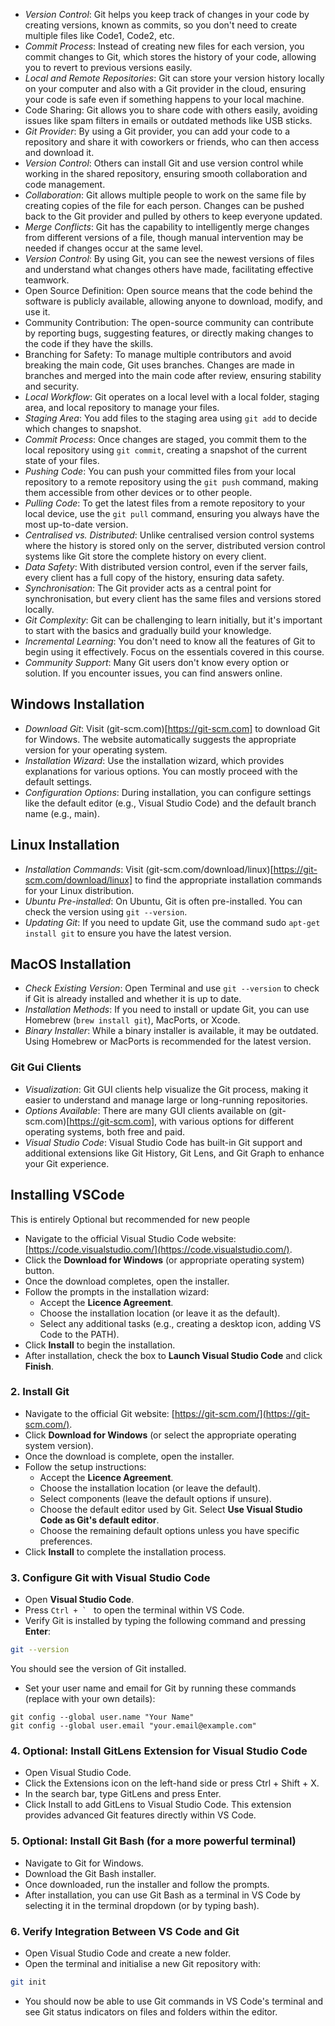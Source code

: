 
- *Version Control*: Git helps you keep track of changes in your code by creating versions, known as commits, so you don't need to create multiple files like Code1, Code2, etc.
- *Commit Process*: Instead of creating new files for each version, you commit changes to Git, which stores the history of your code, allowing you to revert to previous versions easily.
- *Local and Remote Repositories*: Git can store your version history locally on your computer and also with a Git provider in the cloud, ensuring your code is safe even if something happens to your local machine.
- Code Sharing: Git allows you to share code with others easily, avoiding issues like spam filters in emails or outdated methods like USB sticks.
- *Git Provider*: By using a Git provider, you can add your code to a repository and share it with coworkers or friends, who can then access and download it.
- *Version Control*: Others can install Git and use version control while working in the shared repository, ensuring smooth collaboration and code management.
- *Collaboration*: Git allows multiple people to work on the same file by creating copies of the file for each person. Changes can be pushed back to the Git provider and pulled by others to keep everyone updated.
- *Merge Conflicts*: Git has the capability to intelligently merge changes from different versions of a file, though manual intervention may be needed if changes occur at the same level.
- *Version Control*: By using Git, you can see the newest versions of files and understand what changes others have made, facilitating effective teamwork.
- Open Source Definition: Open source means that the code behind the software is publicly available, allowing anyone to download, modify, and use it.
- Community Contribution: The open-source community can contribute by reporting bugs, suggesting features, or directly making changes to the code if they have the skills.
- Branching for Safety: To manage multiple contributors and avoid breaking the main code, Git uses branches. Changes are made in branches and merged into the main code after review, ensuring stability and security.
- *Local Workflow*: Git operates on a local level with a local folder, staging area, and local repository to manage your files.
- *Staging Area*: You add files to the staging area using `git add` to decide which changes to snapshot.
- *Commit Process*: Once changes are staged, you commit them to the local repository using `git commit`, creating a snapshot of the current state of your files.
- *Pushing Code*: You can push your committed files from your local repository to a remote repository using the `git push` command, making them accessible from other devices or to other people.
- *Pulling Code*: To get the latest files from a remote repository to your local device, use the `git pull` command, ensuring you always have the most up-to-date version.
- *Centralised vs. Distributed*: Unlike centralised version control systems where the history is stored only on the server, distributed version control systems like Git store the complete history on every client.
- *Data Safety*: With distributed version control, even if the server fails, every client has a full copy of the history, ensuring data safety.
- *Synchronisation*: The Git provider acts as a central point for synchronisation, but every client has the same files and versions stored locally.
- *Git Complexity*: Git can be challenging to learn initially, but it's important to start with the basics and gradually build your knowledge.
- *Incremental Learning*: You don't need to know all the features of Git to begin using it effectively. Focus on the essentials covered in this course.
- *Community Support*: Many Git users don't know every option or solution. If you encounter issues, you can find answers online.

## Windows Installation
- *Download Git*: Visit (git-scm.com)[https://git-scm.com] to download Git for Windows. The website automatically suggests the appropriate version for your operating system.
- *Installation Wizard*: Use the installation wizard, which provides explanations for various options. You can mostly proceed with the default settings.
- *Configuration Options*: During installation, you can configure settings like the default editor (e.g., Visual Studio Code) and the default branch name (e.g., main).

## Linux Installation
- *Installation Commands*: Visit (git-scm.com/download/linux)[https://git-scm.com/download/linux] to find the appropriate installation commands for your Linux distribution.
- *Ubuntu Pre-installed*: On Ubuntu, Git is often pre-installed. You can check the version using `git --version`.
- *Updating Git*: If you need to update Git, use the command sudo `apt-get install git` to ensure you have the latest version.

## MacOS Installation
- *Check Existing Version*: Open Terminal and use `git --version` to check if Git is already installed and whether it is up to date.
- *Installation Methods*: If you need to install or update Git, you can use Homebrew (`brew install git`), MacPorts, or Xcode.
- *Binary Installer*: While a binary installer is available, it may be outdated. Using Homebrew or MacPorts is recommended for the latest version.

### Git Gui Clients
- *Visualization*: Git GUI clients help visualize the Git process, making it easier to understand and manage large or long-running repositories.
- *Options Available*: There are many GUI clients available on (git-scm.com)[https://git-scm.com], with various options for different operating systems, both free and paid.
- *Visual Studio Code*: Visual Studio Code has built-in Git support and additional extensions like Git History, Git Lens, and Git Graph to enhance your Git experience.

## Installing VSCode
This is entirely Optional but recommended for new people

- Navigate to the official Visual Studio Code website: [https://code.visualstudio.com/](https://code.visualstudio.com/).
- Click the **Download for Windows** (or appropriate operating system) button.
- Once the download completes, open the installer.
- Follow the prompts in the installation wizard:
  - Accept the **Licence Agreement**.
  - Choose the installation location (or leave it as the default).
  - Select any additional tasks (e.g., creating a desktop icon, adding VS Code to the PATH).
- Click **Install** to begin the installation.
- After installation, check the box to **Launch Visual Studio Code** and click **Finish**.

### 2. Install Git
- Navigate to the official Git website: [https://git-scm.com/](https://git-scm.com/).
- Click **Download for Windows** (or select the appropriate operating system version).
- Once the download is complete, open the installer.
- Follow the setup instructions:
  - Accept the **Licence Agreement**.
  - Choose the installation location (or leave the default).
  - Select components (leave the default options if unsure).
  - Choose the default editor used by Git. Select **Use Visual Studio Code as Git's default editor**.
  - Choose the remaining default options unless you have specific preferences.
- Click **Install** to complete the installation process.

### 3. Configure Git with Visual Studio Code
- Open **Visual Studio Code**.
- Press ``Ctrl + ` `` to open the terminal within VS Code.
- Verify Git is installed by typing the following command and pressing **Enter**:
```bash
git --version
```
You should see the version of Git installed.
- Set your user name and email for Git by running these commands (replace with your own details):
```
git config --global user.name "Your Name"
git config --global user.email "your.email@example.com"
```
### 4. Optional: Install GitLens Extension for Visual Studio Code
- Open Visual Studio Code.
- Click the Extensions icon on the left-hand side or press Ctrl + Shift + X.
- In the search bar, type GitLens and press Enter.
- Click Install to add GitLens to Visual Studio Code. This extension provides advanced Git features directly within VS Code.

### 5. Optional: Install Git Bash (for a more powerful terminal)
- Navigate to Git for Windows.
- Download the Git Bash installer.
- Once downloaded, run the installer and follow the prompts.
- After installation, you can use Git Bash as a terminal in VS Code by selecting it in the terminal dropdown (or by typing bash).

### 6. Verify Integration Between VS Code and Git
- Open Visual Studio Code and create a new folder.
- Open the terminal and initialise a new Git repository with:
```bash
git init
```
- You should now be able to use Git commands in VS Code's terminal and see Git status indicators on files and folders within the editor.
